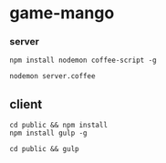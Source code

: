 # game-mango

### server
```
npm install nodemon coffee-script -g
```

```
nodemon server.coffee
```

## client
```
cd public && npm install
npm install gulp -g
```

```
cd public && gulp
```